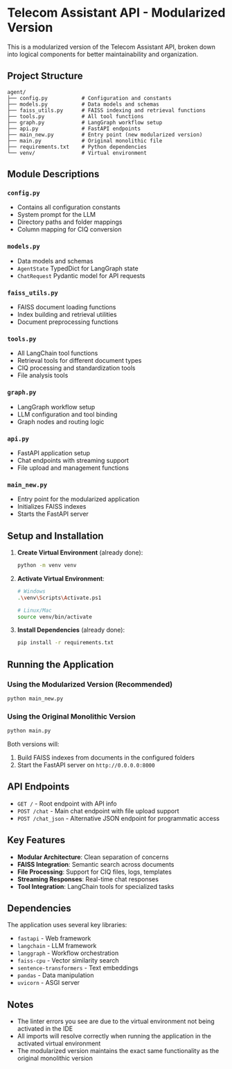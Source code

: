# Telecom Assistant API - Modularized Version

This is a modularized version of the Telecom Assistant API, broken down into logical components for better maintainability and organization.

## Project Structure

```
agent/
├── config.py           # Configuration and constants
├── models.py           # Data models and schemas
├── faiss_utils.py      # FAISS indexing and retrieval functions
├── tools.py            # All tool functions
├── graph.py            # LangGraph workflow setup
├── api.py              # FastAPI endpoints
├── main_new.py         # Entry point (new modularized version)
├── main.py             # Original monolithic file
├── requirements.txt    # Python dependencies
└── venv/               # Virtual environment
```

## Module Descriptions

### `config.py`
- Contains all configuration constants
- System prompt for the LLM
- Directory paths and folder mappings
- Column mapping for CIQ conversion

### `models.py`
- Data models and schemas
- `AgentState` TypedDict for LangGraph state
- `ChatRequest` Pydantic model for API requests

### `faiss_utils.py`
- FAISS document loading functions
- Index building and retrieval utilities
- Document preprocessing functions

### `tools.py`
- All LangChain tool functions
- Retrieval tools for different document types
- CIQ processing and standardization tools
- File analysis tools

### `graph.py`
- LangGraph workflow setup
- LLM configuration and tool binding
- Graph nodes and routing logic

### `api.py`
- FastAPI application setup
- Chat endpoints with streaming support
- File upload and management functions

### `main_new.py`
- Entry point for the modularized application
- Initializes FAISS indexes
- Starts the FastAPI server

## Setup and Installation

1. **Create Virtual Environment** (already done):
   ```bash
   python -m venv venv
   ```

2. **Activate Virtual Environment**:
   ```bash
   # Windows
   .\venv\Scripts\Activate.ps1
   
   # Linux/Mac
   source venv/bin/activate
   ```

3. **Install Dependencies** (already done):
   ```bash
   pip install -r requirements.txt
   ```

## Running the Application

### Using the Modularized Version (Recommended)
```bash
python main_new.py
```

### Using the Original Monolithic Version
```bash
python main.py
```

Both versions will:
1. Build FAISS indexes from documents in the configured folders
2. Start the FastAPI server on `http://0.0.0.0:8000`

## API Endpoints

- `GET /` - Root endpoint with API info
- `POST /chat` - Main chat endpoint with file upload support
- `POST /chat_json` - Alternative JSON endpoint for programmatic access

## Key Features

- **Modular Architecture**: Clean separation of concerns
- **FAISS Integration**: Semantic search across documents
- **File Processing**: Support for CIQ files, logs, templates
- **Streaming Responses**: Real-time chat responses
- **Tool Integration**: LangChain tools for specialized tasks

## Dependencies

The application uses several key libraries:
- `fastapi` - Web framework
- `langchain` - LLM framework
- `langgraph` - Workflow orchestration
- `faiss-cpu` - Vector similarity search
- `sentence-transformers` - Text embeddings
- `pandas` - Data manipulation
- `uvicorn` - ASGI server

## Notes

- The linter errors you see are due to the virtual environment not being activated in the IDE
- All imports will resolve correctly when running the application in the activated virtual environment
- The modularized version maintains the exact same functionality as the original monolithic version 